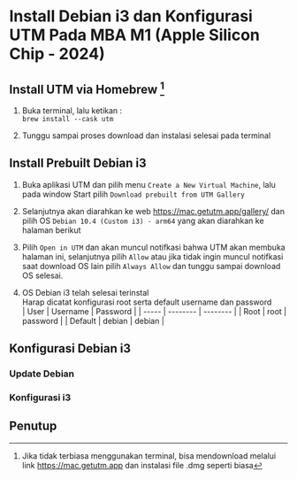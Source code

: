 # Install Debian i3 dan Konfigurasi UTM Pada MBA M1 (Apple Silicon Chip - 2024)

## Install UTM via Homebrew [^1]

1. Buka terminal, lalu ketikan : \
   `brew install --cask utm`

2. Tunggu sampai proses download dan instalasi selesai pada terminal

## Install Prebuilt Debian i3

1. Buka aplikasi UTM dan pilih menu `Create a New Virtual Machine`, lalu pada window Start pilih `Download prebuilt from UTM Gallery`

2. Selanjutnya akan diarahkan ke web https://mac.getutm.app/gallery/ dan pilih OS `Debian 10.4 (Custom i3) - arm64` yang akan diarahkan ke halaman berikut

3. Pilih `Open in UTM` dan akan muncul notifkasi bahwa UTM akan membuka halaman ini, selanjutnya pilih `Allow` atau jika tidak ingin muncul notifkasi saat download OS lain pilih `Always Allow` dan tunggu sampai download OS selesai.

4. OS Debian i3 telah selesai terinstal \
    Harap dicatat konfigurasi root serta default username dan password \
   | User | Username | Password |
   | ----- | -------- | -------- |
   | Root | root | password |
   | Default | debian | debian |

## Konfigurasi Debian i3

### Update Debian

### Konfigurasi i3

## Penutup

[^1]: Jika tidak terbiasa menggunakan terminal, bisa mendownload melalui link <https://mac.getutm.app> dan instalasi file .dmg seperti biasa
